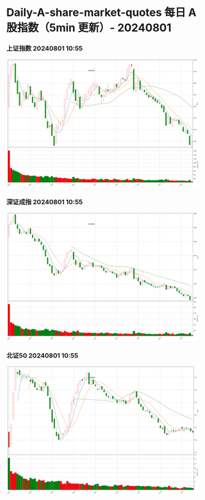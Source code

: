 
# Daily-A-share-market-quotes 每日 A 股指数（5min 更新）- 20240801

### 上证指数 20240801 10:55
![](./fig/2024/8/20240801-sh000001.png)

### 深证成指 20240801 10:55
![](./fig/2024/8/20240801-sz399001.png)

### 北证50 20240801 10:55
![](./fig/2024/8/20240801-bj899050.png)
